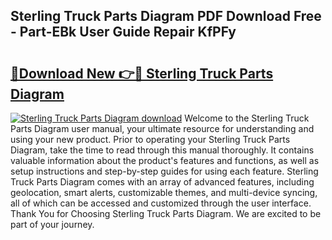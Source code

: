 ## Sterling Truck Parts Diagram PDF Download Free - Part-EBk User Guide Repair KfPFy

# <h2><a href="http://dfmrco.blite.top/?on=Sterling+Truck+Parts+Diagram">🔗Download New 👉🔴 Sterling Truck Parts Diagram</a></h2>

[![Sterling Truck Parts Diagram download](https://i.imgur.com/lujVjoI.png)](http://dfmrco.blite.top/?on=Sterling+Truck+Parts+Diagram)
Welcome to the Sterling Truck Parts Diagram user manual, your ultimate resource for understanding and using your new product. Prior to operating your Sterling Truck Parts Diagram, take the time to read through this manual thoroughly. It contains valuable information about the product's features and functions, as well as setup instructions and step-by-step guides for using each feature. Sterling Truck Parts Diagram comes with an array of advanced features, including geolocation, smart alerts, customizable themes, and multi-device syncing, all of which can be accessed and customized through the user interface. Thank You for Choosing Sterling Truck Parts Diagram. We are excited to be part of your journey.
